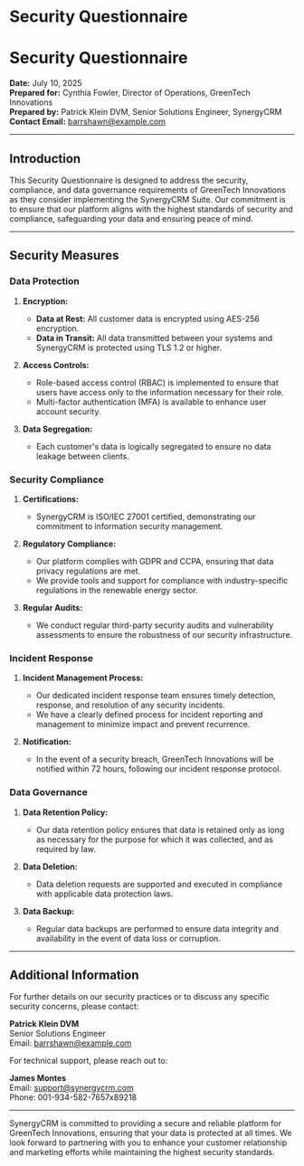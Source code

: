 # Security Questionnaire

# Security Questionnaire

**Date:** July 10, 2025  
**Prepared for:** Cynthia Fowler, Director of Operations, GreenTech Innovations  
**Prepared by:** Patrick Klein DVM, Senior Solutions Engineer, SynergyCRM  
**Contact Email:** barrshawn@example.com  

---

## Introduction

This Security Questionnaire is designed to address the security, compliance, and data governance requirements of GreenTech Innovations as they consider implementing the SynergyCRM Suite. Our commitment is to ensure that our platform aligns with the highest standards of security and compliance, safeguarding your data and ensuring peace of mind.

---

## Security Measures

### Data Protection

1. **Encryption:**  
   - **Data at Rest:** All customer data is encrypted using AES-256 encryption.
   - **Data in Transit:** All data transmitted between your systems and SynergyCRM is protected using TLS 1.2 or higher.

2. **Access Controls:**  
   - Role-based access control (RBAC) is implemented to ensure that users have access only to the information necessary for their role.
   - Multi-factor authentication (MFA) is available to enhance user account security.

3. **Data Segregation:**  
   - Each customer's data is logically segregated to ensure no data leakage between clients.

### Security Compliance

1. **Certifications:**  
   - SynergyCRM is ISO/IEC 27001 certified, demonstrating our commitment to information security management.

2. **Regulatory Compliance:**  
   - Our platform complies with GDPR and CCPA, ensuring that data privacy regulations are met.
   - We provide tools and support for compliance with industry-specific regulations in the renewable energy sector.

3. **Regular Audits:**  
   - We conduct regular third-party security audits and vulnerability assessments to ensure the robustness of our security infrastructure.

### Incident Response

1. **Incident Management Process:**  
   - Our dedicated incident response team ensures timely detection, response, and resolution of any security incidents.
   - We have a clearly defined process for incident reporting and management to minimize impact and prevent recurrence.

2. **Notification:**  
   - In the event of a security breach, GreenTech Innovations will be notified within 72 hours, following our incident response protocol.

### Data Governance

1. **Data Retention Policy:**  
   - Our data retention policy ensures that data is retained only as long as necessary for the purpose for which it was collected, and as required by law.

2. **Data Deletion:**  
   - Data deletion requests are supported and executed in compliance with applicable data protection laws.

3. **Data Backup:**  
   - Regular data backups are performed to ensure data integrity and availability in the event of data loss or corruption.

---

## Additional Information

For further details on our security practices or to discuss any specific security concerns, please contact:

**Patrick Klein DVM**  
Senior Solutions Engineer  
Email: barrshawn@example.com

For technical support, please reach out to:

**James Montes**  
Email: support@synergycrm.com  
Phone: 001-934-582-7657x89218

---

SynergyCRM is committed to providing a secure and reliable platform for GreenTech Innovations, ensuring that your data is protected at all times. We look forward to partnering with you to enhance your customer relationship and marketing efforts while maintaining the highest security standards.